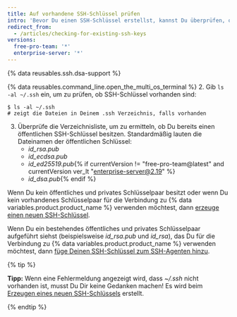 ```yaml
---
title: Auf vorhandene SSH-Schlüssel prüfen
intro: 'Bevor Du einen SSH-Schlüssel erstellst, kannst Du überprüfen, ob für Dich bereits SSH-Schlüssel vorhanden sind.'
redirect_from:
  - /articles/checking-for-existing-ssh-keys
versions:
  free-pro-team: '*'
  enterprise-server: '*'
---
```


{% data reusables.ssh.dsa-support %}

{% data reusables.command_line.open_the_multi_os_terminal %}
2. Gib `ls -al ~/.ssh` ein, um zu prüfen, ob SSH-Schlüssel vorhanden sind:

  ```shell
  $ ls -al ~/.ssh
  # zeigt die Dateien in Deinem .ssh Verzeichnis, falls vorhanden
  ```
3. Überprüfe die Verzeichnisliste, um zu ermitteln, ob Du bereits einen öffentlichen SSH-Schlüssel besitzen. Standardmäßig lauten die Dateinamen der öffentlichen Schlüssel:
    - *id_rsa.pub*
    - *id_ecdsa.pub*
    - *id_ed25519.pub*{% if currentVersion != "free-pro-team@latest" and currentVersion ver_lt "enterprise-server@2.19" %}
    - *id_dsa.pub*{% endif %}

Wenn Du kein öffentliches und privates Schlüsselpaar besitzt oder wenn Du kein vorhandenes Schlüsselpaar für die Verbindung zu {% data variables.product.product_name %} verwenden möchtest, dann [erzeuge einen neuen SSH-Schlüssel](/articles/generating-a-new-ssh-key-and-adding-it-to-the-ssh-agent).

Wenn Du ein bestehendes öffentliches und privates Schlüsselpaar aufgeführt siehst (beispielsweise *id_rsa.pub* und *id_rsa*), das Du für die Verbindung zu {% data variables.product.product_name %} verwenden möchtest, dann [füge Deinen SSH-Schlüssel zum SSH-Agenten hinzu](/articles/generating-a-new-ssh-key-and-adding-it-to-the-ssh-agent/#adding-your-ssh-key-to-the-ssh-agent).

{% tip %}

**Tipp:** Wenn eine Fehlermeldung angezeigt wird, dass *~/.ssh* nicht vorhanden ist, musst Du Dir keine Gedanken machen! Es wird beim [Erzeugen eines neuen SSH-Schlüssels](/articles/generating-a-new-ssh-key-and-adding-it-to-the-ssh-agent) erstellt.

{% endtip %}
